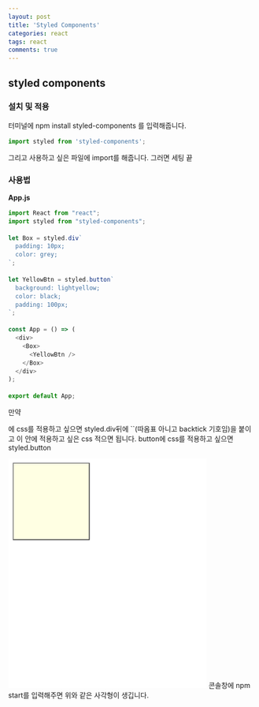 ```yaml
---
layout: post
title: 'Styled Components'
categories: react
tags: react
comments: true
---
```



## styled components

### 설치 및 적용

터미널에 npm install styled-components 를 입력해줍니다.

~~~javascript
import styled from 'styled-components';
~~~
그리고 사용하고 싶은 파일에 import를 해줍니다.
그러면 세팅 끝 


### 사용법
**App.js**
~~~javascript
import React from "react";
import styled from "styled-components";

let Box = styled.div`
  padding: 10px;
  color: grey;
`;

let YellowBtn = styled.button`
  background: lightyellow;
  color: black;
  padding: 100px;
`;

const App = () => (
  <div>
    <Box>
      <YellowBtn />
    </Box>
  </div>
);

export default App;
~~~
만약 <div>에 css를 적용하고 싶으면 styled.div뒤에 ``(따옴표 아니고 backtick 기호임)을 붙이고 이 안에 적용하고 싶은 css 적으면 됩니다. button에 css를 적용하고 싶으면 styled.button 

<img src = "../../image/styled-components 1.png" width = 80%/>
콘솔창에 npm start를 입력해주면 위와 같은 사각형이 생깁니다.



